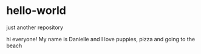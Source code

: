 # hello-world
just another repository 

hi everyone! My name is Danielle and I love puppies, pizza and going to the beach
